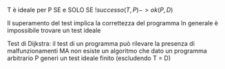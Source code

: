 T è ideale per P SE e SOLO SE $!successo(T, P) -> ok(P, D)$

Il superamento del test implica la correttezza del programma
In generale è impossibile trovare un test ideale

Test di Dijkstra: il test di un programma può rilevare la presenza di malfunzionamenti MA non esiste un algoritmo che dato un programma arbitrario P generi un test ideale finito (escludendo T = D)